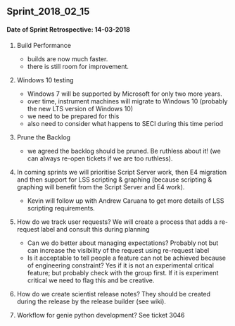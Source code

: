 
## Sprint_2018_02_15
#### Date of Sprint Retrospective: 14-03-2018

1. Build Performance
   * builds are now much faster.
   * there is still room for improvement.

1. Windows 10 testing
   * Windows 7 will be supported by Microsoft for only two more years.
   * over time, instrument machines will migrate to Windows 10 (probably the new LTS version of Windows 10)
   * we need to be prepared for this
   * also need to consider what happens to SECI during this time period

1. Prune the Backlog
   * we agreed the backlog should be pruned.  Be ruthless about it! (we can always re-open tickets if we are too ruthless).

1. In coming sprints we will prioritise Script Server work, then E4 migration and then support for LSS scripting & graphing (because scripting & graphing will benefit from the Script Server and E4 work).
   * Kevin will follow up with Andrew Caruana to get more details of LSS scripting requirements.

1. How do we track user requests? We will create a process that adds a re-request label and consult this during planning
    - Can we do better about managing expectations? Probably not but can increase the visibility of the request using re-request label
    - Is it acceptable to tell people a feature can not be achieved because of engineering constraint? Yes if it is not an experimental critical feature; but probably check with the group first. If it is experiment critical we need to flag this and be creative.

1. How do we create scientist release notes? They should be created during the release by the release builder (see wiki).

1. Workflow for genie python development? See ticket 3046

